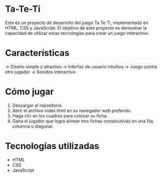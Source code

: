 # Ta-Te-Ti

Este es un proyecto de desarrollo del juego Ta Te Ti, implementado en HTML, CSS y JavaScript. El objetivo de este proyecto es demostrar la capacidad de utilizar estas tecnologías para crear un juego interactivo.

# Características

-> Diseño simple y atractivo
-> Interfaz de usuario intuitiva
-> Juego contra otro jugador
-> Sonidos interactivo 

# Cómo jugar

1. Descargar el repositorio.
2. Abrir el archivo index.html en su navegador web preferido.
3. Haga clic en los cuadros para colocar su ficha.
4. Gana el jugador que logra alinear tres fichas consecutivas en una fila, columna o diagonal.

# Tecnologías utilizadas

- HTML
- CSS
- JavaScript
